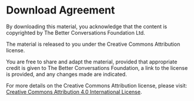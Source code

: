 # Download Agreement

By downloading this material, you acknowledge that the content is copyrighted by The Better Conversations Foundation Ltd. 

The material is released to you under the Creative Commons Attribution license. 

You are free to share and adapt the material, provided that appropriate credit is given to The Better Conversations Foundation, a link to the license is provided, and any changes made are indicated.

For more details on the Creative Commons Attribution license, please visit: [Creative Commons Attribution 4.0 International License](https://creativecommons.org/licenses/by/4.0/).
